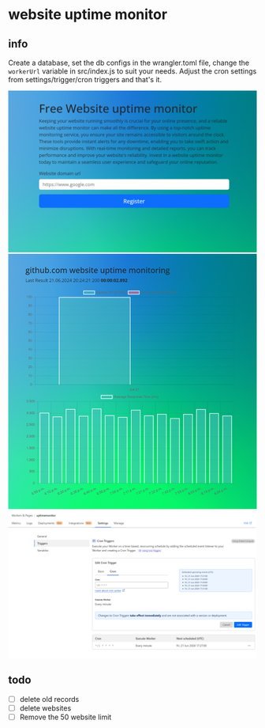 # website uptime monitor

## info
Create a database, set the db configs in the wrangler.toml file, 
change the `workerUrl` variable in src/index.js to suit your needs. 
Adjust the cron settings from settings/trigger/cron triggers and that's it.

![ss01](imgs/ss01.png "SS 01")
![ss01](imgs/ss02.png "SS 02")
![ss01](imgs/ss03.png "SS 03")


## todo

- [ ] delete old records
- [ ] delete websites
- [ ] Remove the 50 website limit